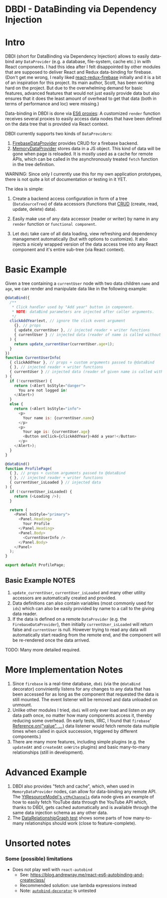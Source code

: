 
# DBDI - **D**ata**B**inding via **D**ependency **I**njection

# Intro

DBDI (short for DataBinding via Dependency Injection) allows to easily data-bind any `DataProvider` (e.g. a database, file-system, cache etc.) in with React components. I had this idea after I felt disappointed by other modules that are supposed to deliver React and Redux data-binding for firebase. (Don't get me wrong, I really liked [react-redux-firebase](https://github.com/prescottprue/react-redux-firebase) initially and it is a bit of an inspiration for this project. Its main author, Scott, has been working hard on the project. But due to the overwhelming demand for basic features, advanced features that would not just easily provide data but also ensures that it does the least amount of overhead to get that data (both in terms of performance and loc) were missing.)

Data-binding in DBDI is done via [ES6 proxies](https://ponyfoo.com/articles/es6-proxies-in-depth): A customized `render` function receives several proxies to easily access data nodes that have been defined on the data tree that is provided via React context.

DBDI currently supports two kinds of `DataProviders`:

1. [FirebaseDataProvider](https://github.com/Domiii/project-empire/blob/master/src/dbdi/firebase/FirebaseDataProvider.js) provides CRUD for a firebase backend.
1. [MemoryDataProvider](https://github.com/Domiii/project-empire/blob/master/src/dbdi/dataProviders/MemoryDataProvider.js) stores data in a JS object. This kind of data will be gone when page is reloaded. It is mostly used as a cache for remote APIs, which can be called in the asynchronously treated `fetch` function in the tree definition.

WARNING: Since only I currently use this for my own application prototypes, there is not quite a lot of documentation or testing in it YET.


The idea is simple:

1. Create a backend access configuration in form of a tree (`DataSourceTree`) of data accessors (functions that [CRUD](https://en.wikipedia.org/wiki/Create,_read,_update_and_delete) (create, read, update, delete) data).

1. Easily make use of any data accessor (reader or writer) by name in any `render` function or `functional component`.

1. Let `dbdi` take care of all data loading, view refreshing and dependency management automatically (but with options to customize). It also injects a nicely wrapped version of the data access tree into any React component and it's entire sub-tree (via React context).


# Basic Example

Given a tree containing a `currentUser` node with two data children `name` and `age`, we can render and manipulate data like in the following example:


```js
@dataBind({
  /**
   * Click handler used by "Add year" button in component.
   * NOTE: dataBind parameters are injected after caller arguments.
   */
  clickAddYear(evt, // ignore the click event argument
    {}, // props
    { update_currentUser }, // injected reader + writer functions
    { currentUser } // injected data (reader of name is called without arguments)
  ) {
    return update_currentUser(currentUser.age+1);
  }
})
function CurrentUserInfo(
  { clickAddYear }, // props + custom arguments passed to @dataBind
  { }, // injected reader + writer functions
  { currentUser } // injected data (reader of given name is called without arguments)
) {
  if (!currentUser) {
    return (<Alert bsStyle="danger">
      You are not logged in!
    </Alert>)
  }
  else {
    return (<Alert bsStyle="info">
      <p>
        Your name is: {currentUser.name}
      </p>
      <p>
        Your age is: {currentUser.age} 
        <Button onClick={clickAddYear}>Add a year!</Button>
      </p>
    </Alert>);
  }
}

@dataBind()
function ProfilePage(
  { }, // props + custom arguments passed to @dataBind
  { }, // injected reader + writer functions
  { currentUser_isLoaded } // injected data
) {
  if (!currentUser_isLoaded) {
    return (<Loading />);
  }

  return (
    <Panel bsStyle="primary">
      <Panel.Heading>
        Your Profile
      </Panel.Heading>
      <Panel.Body>
        <CurrentUserInfo />
      </Panel.Body>
    </Panel>
  );
}

export default ProfilePage;
```

## Basic Example NOTES

1. `update_currentUser`, `currentUser_isLoaded` and many other utility accessors are automatically created and provided.
1. Data definitions can also contain variables (most commonly used for `ids`) which can also be easily provided by name to a call to the giving data reader.
1. If the data is defined on a remote `DataProvider` (e.g. the `FirebaseDataProvider`), then initially `currentUser_isLoaded` will return false and `currentUser` is null. However trying to read any data will automatically start reading from the remote end, and the component will be re-rendered once the data arrived.


TODO: Many more detailed required.



# More Implementation Notes

1. Since `firebase` is a real-time database, `dbdi` (via the `@dataBind` decorator) conviniently listens for any changes to any data that has been accessed for as long as the component that requested the data is still mounted. The event listener will be removed and data unloaded on unmount.
1. Unlike other modules I tried, `dbdi` will only ever load and listen on any data path once, no matter how many components access it, thereby reducing some overhead. (In early tests, IIRC, I found that `firebase`' [Reference.on("value", ...)](https://firebase.google.com/docs/reference/js/firebase.database.Reference#on) data listener would fetch remote data multiple times when called in quick succession, triggered by different components.)
1. There are many more features, including simple plugins (e.g. the `updatedAt` and `createdAt` `onWrite` plugins) and basic many-to-many relationships (still in development).


# Advanced Example

1. DBDI also provides "fetch and cache", which, when used in `MemoryDataProvider` nodes, can allow for data-binding any remote API. The [YtResourceModel's `ytMyChannels`](https://github.com/Domiii/project-empire/blob/aac9dfbe6d22b2f9495af927e6107cacc88b1c80/src/core/multimedia/youtube/YtResourceModel.js#L32) data node gives an example of how to easily fetch YouTube data through the YouTube API which, thanks to DBDI, gets cached automatically and is available through the same data injection schema as any other data.
1. The [DataRelationshipGraph test](https://github.com/Domiii/project-empire/blob/master/src/dbdi/__tests__/DataRelationshipGraph.test.js) shows some parts of how many-to-many relationships should work (close to feature-complete).


# Unsorted notes
### Some (possible) limitations
* Does not play well with `react-autobind`
  * See: https://blog.andrewray.me/react-es6-autobinding-and-createclass/
  * Recommended solution: use lambda expressions instead
  * Note: [`autobind-decorator`](https://github.com/andreypopp/autobind-decorator) is untested
